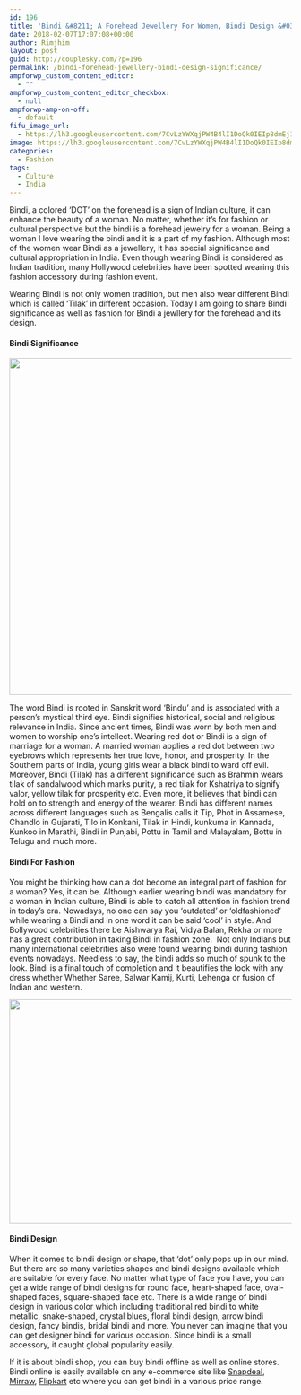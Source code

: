 ```yaml
---
id: 196
title: 'Bindi &#8211; A Forehead Jewellery For Women, Bindi Design &#038; Its Significance'
date: 2018-02-07T17:07:08+00:00
author: Rimjhim
layout: post
guid: http://couplesky.com/?p=196
permalink: /bindi-forehead-jewellery-bindi-design-significance/
ampforwp_custom_content_editor:
  - ""
ampforwp_custom_content_editor_checkbox:
  - null
ampforwp-amp-on-off:
  - default
fifu_image_url:
  - https://lh3.googleusercontent.com/7CvLzYWXqjPW4B4lI1DoQk0IEIp8dmEj1iLwJQ6EvoppQC1UvkjFWlM1DX31UJG3STW5intSyfmOLhys_IjuYZh3VMfO7IZfjnDL6bHkttNGFSR1-sILa5hoDGyjFm6kdeq1fUCSGalYNlUlPhtVDvFOR3olyuaqMlm5zOIGrldURMrbbRpsEybQ2ERTyN6OiqFq1ViCzHz1v4clGXZb275H7O8wXxH5SCSgR9f4RvGIKgnM9vNQB_bIorw-C6g0xGFx4B8a3wqCfgCZdt_31-qZGCRJkFd7VA7imf_GVUkjnPy20OpG2q89GwmzYRshhcT9Ta30sljh0UWkKNEuyz4MtHvrr72dRj-2n34acaFoLQ0PzmUmhi929ha2KrenJQCDTEGt5avVL0S-TKEK1pYmckKzilmyLmkvH1wlr4TUASiYIJvkjJx3Gcte53iew8W6zsvvhjHZrbP1kyVPjseq9iZBn4yMnZIUfztvs_wTEOGC93DAF5Wv3JA599zU6dGYALZw6gkIhwnztSTo2R-VYMnMtgnksRrS7l2bRNI7jugdkn3pIQPuyWH2uDwDN-ntPyu_ZIxk61M1DqVpKIMlT8X00DpzMmbr-Vc_02ywZvJL5mWWYQejE_9u0kegHRbxQgKW665jisEGlA8l7CK-InBtW3v-=w600-h498-no
image: https://lh3.googleusercontent.com/7CvLzYWXqjPW4B4lI1DoQk0IEIp8dmEj1iLwJQ6EvoppQC1UvkjFWlM1DX31UJG3STW5intSyfmOLhys_IjuYZh3VMfO7IZfjnDL6bHkttNGFSR1-sILa5hoDGyjFm6kdeq1fUCSGalYNlUlPhtVDvFOR3olyuaqMlm5zOIGrldURMrbbRpsEybQ2ERTyN6OiqFq1ViCzHz1v4clGXZb275H7O8wXxH5SCSgR9f4RvGIKgnM9vNQB_bIorw-C6g0xGFx4B8a3wqCfgCZdt_31-qZGCRJkFd7VA7imf_GVUkjnPy20OpG2q89GwmzYRshhcT9Ta30sljh0UWkKNEuyz4MtHvrr72dRj-2n34acaFoLQ0PzmUmhi929ha2KrenJQCDTEGt5avVL0S-TKEK1pYmckKzilmyLmkvH1wlr4TUASiYIJvkjJx3Gcte53iew8W6zsvvhjHZrbP1kyVPjseq9iZBn4yMnZIUfztvs_wTEOGC93DAF5Wv3JA599zU6dGYALZw6gkIhwnztSTo2R-VYMnMtgnksRrS7l2bRNI7jugdkn3pIQPuyWH2uDwDN-ntPyu_ZIxk61M1DqVpKIMlT8X00DpzMmbr-Vc_02ywZvJL5mWWYQejE_9u0kegHRbxQgKW665jisEGlA8l7CK-InBtW3v-=w600-h498-no
categories:
  - Fashion
tags:
  - Culture
  - India
---
```

Bindi, a colored &#8216;DOT&#8217; on the forehead is a sign of Indian culture, it can enhance the beauty of a woman. No matter, whether it&#8217;s for fashion or cultural perspective but the bindi is a forehead jewelry for a woman. Being a woman I love wearing the bindi and it is a part of my fashion. Although most of the women wear Bindi as a jewellery, it has special significance and cultural appropriation in India. Even though wearing Bindi is considered as Indian tradition, many Hollywood celebrities have been spotted wearing this fashion accessory during fashion event.  
<!--more-->

Wearing Bindi is not only women tradition, but men also wear different Bindi which is called &#8216;Tilak&#8217; in different occasion. Today I am going to share Bindi significance as well as fashion for Bindi a jewllery for the forehead and its design.

#### Bindi Significance

<img class="alignnone size-full wp-image-226 aligncenter" src="http://couplesky.com/wp-content/uploads/2018/02/14908295_1135115333241435_1550719730420451013_n.jpg" alt="" width="600" height="601" /> 

The word Bindi is rooted in Sanskrit word &#8216;Bindu&#8217; and is associated with a person’s mystical third eye. Bindi signifies historical, social and religious relevance in India. Since ancient times, Bindi was worn by both men and women to worship one’s intellect. Wearing red dot or Bindi is a sign of marriage for a woman. A married woman applies a red dot between two eyebrows which represents her true love, honor, and prosperity. In the Southern parts of India, young girls wear a black bindi to ward off evil. Moreover, Bindi (Tilak) has a different significance such as Brahmin wears tilak of sandalwood which marks purity, a red tilak for Kshatriya to signify valor, yellow tilak for prosperity etc. Even more, it believes that bindi can hold on to strength and energy of the wearer. Bindi has different names across different languages such as Bengalis calls it Tip, Phot in Assamese, Chandlo in Gujarati, Tilo in Konkani, Tilak in Hindi, kunkuma in Kannada, Kunkoo in Marathi, Bindi in Punjabi, Pottu in Tamil and Malayalam, Bottu in Telugu and much more.

#### Bindi For Fashion

You might be thinking how can a dot become an integral part of fashion for a woman? Yes, it can be. Although earlier wearing bindi was mandatory for a woman in Indian culture, Bindi is able to catch all attention in fashion trend in today&#8217;s era. Nowadays, no one can say you &#8216;outdated&#8217; or &#8216;oldfashioned&#8217; while wearing a Bindi and in one word it can be said &#8216;cool&#8217; in style. And Bollywood celebrities there be Aishwarya Rai, Vidya Balan, Rekha or more has a great contribution in taking Bindi in fashion zone.  Not only Indians but many international celebrities also were found wearing bindi during fashion events nowadays. Needless to say, the bindi adds so much of spunk to the look. Bindi is a final touch of completion and it beautifies the look with any dress whether Whether Saree, Salwar Kamij, Kurti, Lehenga or fusion of Indian and western.

<img class="alignnone size-full wp-image-227 aligncenter" src="http://couplesky.com/wp-content/uploads/2018/02/pexels-photo-802457.jpeg" alt="" width="600" height="399" /> 

#### Bindi Design

When it comes to bindi design or shape, that &#8216;dot&#8217; only pops up in our mind. But there are so many varieties shapes and bindi designs available which are suitable for every face. No matter what type of face you have, you can get a wide range of bindi designs for round face, heart-shaped face, oval-shaped faces, square-shaped face etc. There is a wide range of bindi design in various color which including traditional red bindi to white metallic, snake-shaped, crystal blues, floral bindi design, arrow bindi design, fancy bindis, bridal bindi and more. You never can imagine that you can get designer bindi for various occasion. Since bindi is a small accessory, it caught global popularity easily.

If it is about bindi shop, you can buy bindi offline as well as online stores. Bindi online is easily available on any e-commerce site like <a href="https://www.snapdeal.com/products/sindoors-bindis" target="_blank" rel="noopener">Snapdeal</a>, <a href="https://www.mirraw.com/women/accessories/makeup/bindis" target="_blank" rel="noopener">Mirraw</a>, <a href="https://www.flipkart.com/bindis/pr?sid=t06,fy9,obk" target="_blank" rel="noopener">Flipkart</a> etc where you can get bindi in a various price range.

&nbsp;